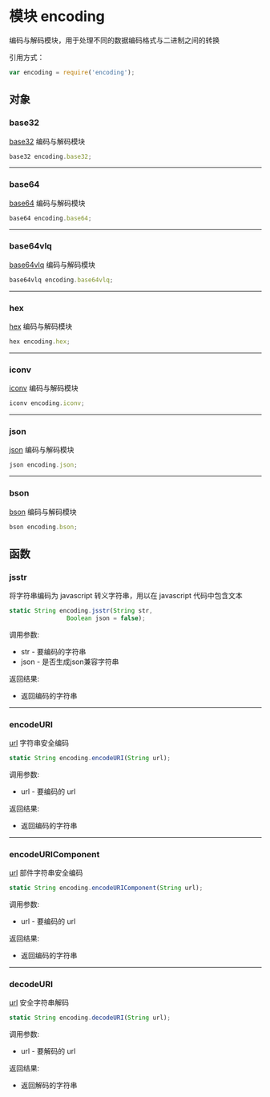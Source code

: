 # 模块 encoding
编码与解码模块，用于处理不同的数据编码格式与二进制之间的转换

引用方式：
```JavaScript
var encoding = require('encoding');
```
## 对象
        
### base32
[base32](base32.md) 编码与解码模块
```JavaScript
base32 encoding.base32;
```

--------------------------
### base64
[base64](base64.md) 编码与解码模块
```JavaScript
base64 encoding.base64;
```

--------------------------
### base64vlq
[base64vlq](base64vlq.md) 编码与解码模块
```JavaScript
base64vlq encoding.base64vlq;
```

--------------------------
### hex
[hex](hex.md) 编码与解码模块
```JavaScript
hex encoding.hex;
```

--------------------------
### iconv
[iconv](iconv.md) 编码与解码模块
```JavaScript
iconv encoding.iconv;
```

--------------------------
### json
[json](json.md) 编码与解码模块
```JavaScript
json encoding.json;
```

--------------------------
### bson
[bson](bson.md) 编码与解码模块
```JavaScript
bson encoding.bson;
```

## 函数
        
### jsstr
将字符串编码为 javascript 转义字符串，用以在 javascript 代码中包含文本
```JavaScript
static String encoding.jsstr(String str,
                Boolean json = false);
```

调用参数:
* str - 要编码的字符串
* json - 是否生成json兼容字符串

返回结果:
* 返回编码的字符串

--------------------------
### encodeURI
[url](url.md) 字符串安全编码
```JavaScript
static String encoding.encodeURI(String url);
```

调用参数:
* url - 要编码的 url

返回结果:
* 返回编码的字符串

--------------------------
### encodeURIComponent
[url](url.md) 部件字符串安全编码
```JavaScript
static String encoding.encodeURIComponent(String url);
```

调用参数:
* url - 要编码的 url

返回结果:
* 返回编码的字符串

--------------------------
### decodeURI
[url](url.md) 安全字符串解码
```JavaScript
static String encoding.decodeURI(String url);
```

调用参数:
* url - 要解码的 url

返回结果:
* 返回解码的字符串


